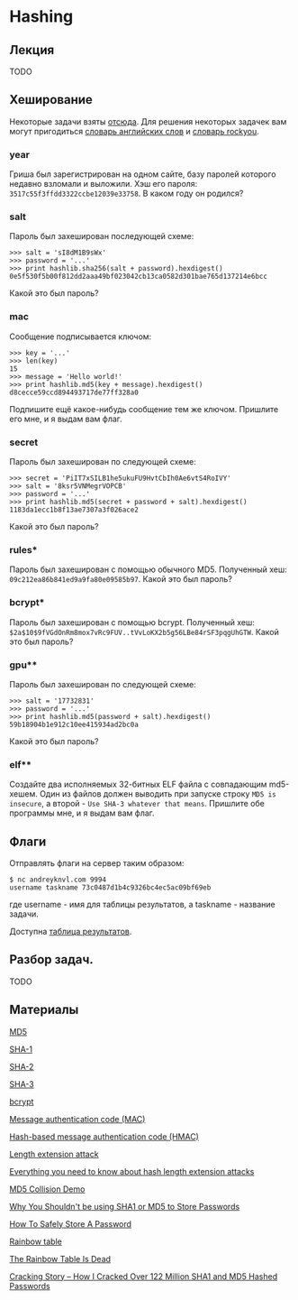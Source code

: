 Hashing
=======

## Лекция

TODO

## Хеширование

Некоторые задачи взяты [отсюда](https://github.com/vpavlenko/ctf-crypto-tasks).
Для решения некоторых задачек вам могут пригодиться [словарь английских слов](http://downloads.skullsecurity.org/passwords/english.txt.bz2) и [словарь rockyou](http://downloads.skullsecurity.org/passwords/rockyou.txt.bz2).

### year

Гриша был зарегистрирован на одном сайте, базу паролей которого недавно взломали и выложили. Хэш его пароля: `3517c55f3ffdd3322ccbe12039e33758`. В каком году он родился?

### salt

Пароль был захеширован последующей схеме:

```
>>> salt = 'sI8dM1B9sWx'
>>> password = '...'
>>> print hashlib.sha256(salt + password).hexdigest()
0e5f530f5b00f812dd2aaa49bf023042cb13ca0582d301bae765d137214e6bcc
```

Какой это был пароль?

### mac

Сообщение подписывается ключом:

```
>>> key = '...'
>>> len(key)
15
>>> message = 'Hello world!'
>>> print hashlib.md5(key + message).hexdigest()
d8cecce59ccd894493717de77ff328a0
```

Подпишите ещё какое-нибудь сообщение тем же ключом. Пришлите его мне, и я выдам вам флаг.

### secret

Пароль был захеширован по следующей схеме:

```
>>> secret = 'PiIT7xSILB1he5ukuFU9HvtCbIh0Ae6vtS4RoIVY'
>>> salt = '8ksr5VNMegrVOPCB'
>>> password = '...'
>>> print hashlib.md5(secret + password + salt).hexdigest()
1183da1ecc1b8f13ae7307a3f026ace2
```

Какой это был пароль?

### rules\*

Пароль был захеширован с помощью обычного MD5.
Полученный хеш: `09c212ea86b841ed9a9fa80e09585b97`.
Какой это был пароль?

### bcrypt\*

Пароль был захеширован с помощью bcrypt.
Полученный хеш: `$2a$10$9fVGdOnRm8mox7vRc9FUV..tVvLoKX2b5g56LBe84rSF3pqgUhGTW`.
Какой это был пароль?

### gpu\*\*

Пароль был захеширован по следующей схеме:

```
>>> salt = '17732831'
>>> password = '...'
>>> print hashlib.md5(password + salt).hexdigest()
59b18904b1e912c10ee415934ad2bc0a
```

Какой это был пароль?

### elf\*\*

Создайте два исполняемых 32-битных ELF файла с совпадающим md5-хешем.
Один из файлов должен выводить при запуске строку `MD5 is insecure`, а второй - `Use SHA-3 whatever that means`.
Пришлите обе программы мне, и я выдам вам флаг.

## Флаги

Отправлять флаги на сервер таким образом:
```
$ nc andreyknvl.com 9994
username taskname 73c0487d1b4c9326bc4ec5ac09bf69eb
```
где username - имя для таблицы результатов, а taskname - название задачи.

Доступна [таблица результатов](https://andreyknvl.com/mipt-ctf).

## Разбор задач.

TODO

## Материалы

[MD5](https://en.wikipedia.org/wiki/MD5)

[SHA-1](https://en.wikipedia.org/wiki/SHA-1)

[SHA-2](https://en.wikipedia.org/wiki/SHA-2)

[SHA-3](https://en.wikipedia.org/wiki/SHA-3)

[bcrypt](https://en.wikipedia.org/wiki/Bcrypt)

[Message authentication code (MAC)](https://en.wikipedia.org/wiki/Message_authentication_code)

[Hash-based message authentication code (HMAC)](https://en.wikipedia.org/wiki/Hash-based_message_authentication_code)

[Length extension attack](https://en.wikipedia.org/wiki/Length_extension_attack)

[Everything you need to know about hash length extension attacks](https://blog.skullsecurity.org/2012/everything-you-need-to-know-about-hash-length-extension-attacks)

[MD5 Collision Demo](http://www.mathstat.dal.ca/~selinger/md5collision/)

[Why You Shouldn't be using SHA1 or MD5 to Store Passwords](https://www.bentasker.co.uk/blog/security/201-why-you-should-be-asking-how-your-passwords-are-stored)

[How To Safely Store A Password](https://codahale.com/how-to-safely-store-a-password/)

[Rainbow table](https://en.wikipedia.org/wiki/Rainbow_table)

[The Rainbow Table Is Dead](http://blog.ircmaxell.com/2011/08/rainbow-table-is-dead.html)

[Cracking Story – How I Cracked Over 122 Million SHA1 and MD5 Hashed Passwords](http://blog.thireus.com/cracking-story-how-i-cracked-over-122-million-sha1-and-md5-hashed-passwords)
